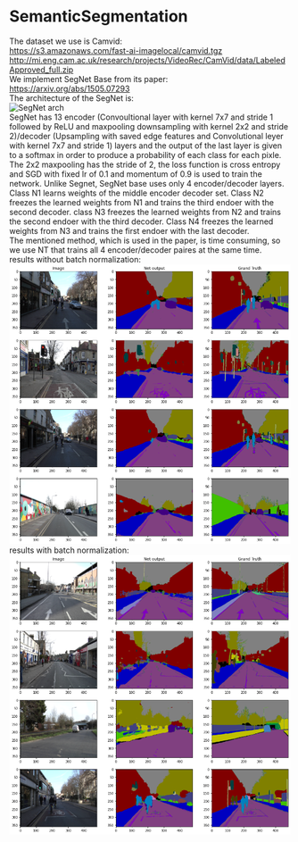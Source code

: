 # SemanticSegmentation
The dataset we use is Camvid: <br />
https://s3.amazonaws.com/fast-ai-imagelocal/camvid.tgz<br />
http://mi.eng.cam.ac.uk/research/projects/VideoRec/CamVid/data/LabeledApproved_full.zip<br />
We implement SegNet Base from its paper: https://arxiv.org/abs/1505.07293<br />
The architecture of the SegNet is:<br />
![SegNet arch](https://www.researchgate.net/profile/Vijay-Badrinarayanan/publication/283471087/figure/fig1/AS:391733042008065@1470407843299/An-illustration-of-the-SegNet-architecture-There-are-no-fully-connected-layers-and-hence.png)<br />
SegNet has 13 encoder (Convoultional layer with kernel 7x7 and stride 1 followed by ReLU and maxpooling downsampling with kernel 2x2 and stride 2)/decoder (Upsampling with saved edge features and Convolutional leyer with kernel 7x7 and stride 1) layers and the output of the last layer is given to a softmax in order to produce a probability of each class for each pixle. The 2x2 maxpooling has the stride of 2, the loss function is cross entropy and SGD with fixed lr of 0.1 and momentum of 0.9 is used to train the network. Unlike Segnet, SegNet base uses only 4 encoder/decoder layers. <br />
Class N1 learns weights of the middle encoder decoder set. Class N2 freezes the learned weights from N1 and trains the third endoer with the second decoder. class N3 freezes the learned weights from N2 and trains the second endoer with the third decoder. Class N4 freezes the learned weights from N3 and trains the first endoer with the last decoder. <br />
The mentioned method, which is used in the paper, is time consuming, so we use NT that trains all 4 encoder/decoder paires at the same time.<br />
results without batch normalization:<br />
![results without batch normalization](https://github.com/BanafshehKarimian/SemanticSegmentation/blob/main/1.png)<br />
results with batch normalization:<br />
![results with batch normalization](https://github.com/BanafshehKarimian/SemanticSegmentation/blob/main/2.png)<br />
